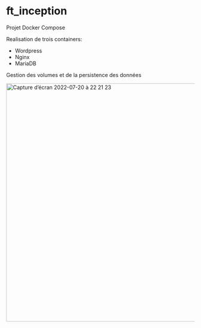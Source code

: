 # ft_inception

Projet Docker Compose 

Realisation de trois containers:

- Wordpress
- Nginx
- MariaDB

Gestion des volumes et de la persistence des données

<img width="638" alt="Capture d’écran 2022-07-20 à 22 21 23" src="https://user-images.githubusercontent.com/43781896/180074491-70af4fea-082d-47b6-bc76-88ca8e7d8277.png">
